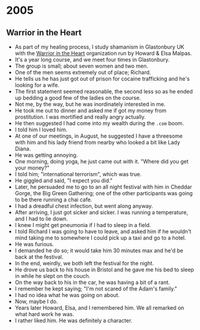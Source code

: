 # 2005

## Warrior in the Heart

- As part of my healing process, I study shamanism in Glastonbury UK with the [Warrior in the Heart](https://www.facebook.com/warriorintheheart/) organization run by Howard & Elsa Malpas.
- It's a year long course, and we meet four times in Glastonbury.
- The group is small; about seven women and two men.
- One of the men seems extremely out of place; Richard.
- He tells us he has just got out of prison for cocaine trafficking and he's looking for a wife.
- The first statement seemed reasonable, the second less so as he ended up bedding a good few of the ladies on the course. 
- Not me, by the way, but he was inordinately interested in me.
- He took me out to dinner and asked me if got my money from prostitution. I was mortified and really angry actually.
- He then suggested I had come into my wealth during the `.com` boom.
- I told him I loved him.
- At one of our meetings, in August, he suggested I have a threesome with him and his lady friend from nearby who looked a bit like Lady Diana. 
- He was getting annoying.
- One morning, doing yoga, he just came out with it. "Where did you get your money?"
- I told him; "international terrorism", which was true.
- He giggled and said, "I expect you did."
- Later, he persuaded me to go to an all night festival with him in Cheddar Gorge, the Big Green Gathering; one of the other participants was going to be there running a chai cafe.
- I had a dreadful chest infection, but went along anyway.
- After arriving, I just got sicker and sicker. I was running a temperature, and I had to lie down.
- I knew I might get pneumonia if I had to sleep in a field.
- I told Richard I was going to have to leave, and asked him if he wouldn't mind taking me to somewhere I could pick up a taxi and go to a hotel.
- He was furious.
- I demanded he do so; it would take him 30 minutes max and he'd be back at the festival.
- In the end, weirdly, we both left the festival for the night.
- He drove us back to his house in Bristol and he gave me his bed to sleep in while he slept on the couch.
- On the way back to his in the car, he was having a bit of a rant.
- I remember he kept saying; "I'm not scared of the Adam's family."
- I had no idea what he was going on about.
- Now, maybe I do.
- Years later Howard, Elsa, and I remembered him. We all remarked on what hard work he was.
- I rather liked him. He was definitely a character.
